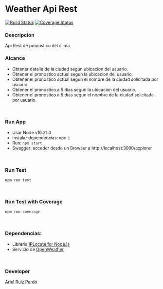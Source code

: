 # Weather Api Rest
[![Build Status](https://travis-ci.org/github/rodosj89/weather-coverage.svg?branch=master)](https://travis-ci.org/github/rodosj89/weather-coverage)
[![Coverage Status](https://coveralls.io/repos/github/rodosj89/weather-coverage/badge.svg)](https://coveralls.io/r/github/rodosj89/weather-coverage)

### Descripcion
Api Rest de pronostico del clima.

### Alcance
- Obtener detalle de la ciudad segun ubicacion del usuario.
- Obtener el pronostico actual segun la ubicacion del usuario.
- Obtener el pronostico actual segun el nombre de la ciudad solicitada por usuario.
- Obtener el pronostico a 5 dias segun la ubicacion del usuario.
- Obtener el pronostico a 5 dias segun el nombre de la ciudad solicitada por usuario.

&nbsp;

### Run App

- Usar Node v10.21.0
- Instalar dependencias: `npm i`
- Run: `npm start`
- Swagger: acceder desde un Browser a http://localhost:3000/explorer

&nbsp;

### Run Test
```
npm run test
```
&nbsp;

### Run Test with Coverage
```
npm run coverage
```
&nbsp;

### Dependencias:
- Libreria [IPLocate for Node.js](https://www.npmjs.com/package/node-iplocate)
- Servicio de [OpenWeather](https://openweathermap.org/)

&nbsp;

### Developer
[Ariel Ruiz Pardo](https://www.linkedin.com/in/rodolfo-ariel-ruiz-pardo/)

